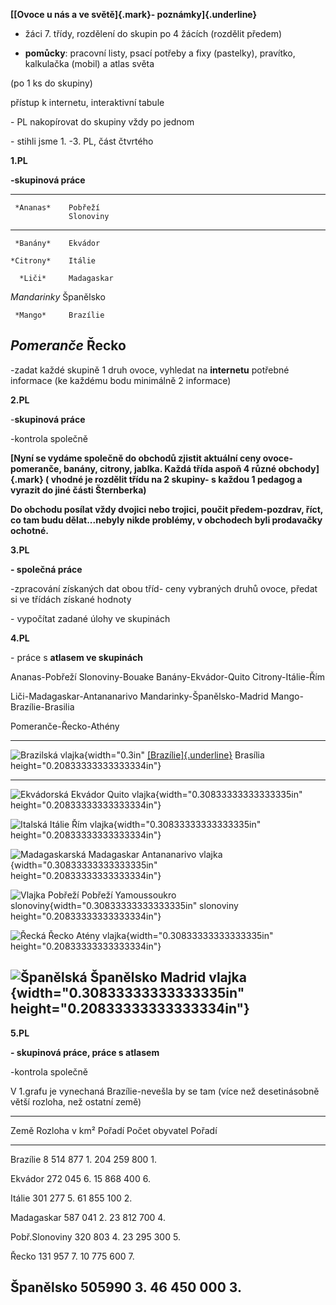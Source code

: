 **[[Ovoce u nás a ve světě]{.mark}- poznámky]{.underline}**

- žáci 7. třídy, rozdělení do skupin po 4 žácích (rozdělit předem)

- **pomůcky**: pracovní listy, psací potřeby a fixy (pastelky),
  pravítko, kalkulačka (mobil) a atlas světa

(po 1 ks do skupiny)

přístup k internetu, interaktivní tabule

\- PL nakopírovat do skupiny vždy po jednom

\- stihli jsme 1. -3. PL, část čtvrtého

**1.PL**

**-skupinová práce**

  ---------------------------
     *Ananas*    Pobřeží
                 Slonoviny
  -------------- ------------
     *Banány*    Ekvádor

    *Citrony*    Itálie

      *Liči*     Madagaskar

   *Mandarinky*  Španělsko

     *Mango*     Brazílie

   *Pomeranče*   Řecko
  ---------------------------

-zadat každé skupině 1 druh ovoce, vyhledat na **internetu** potřebné
informace (ke každému bodu minimálně 2 informace)

**2.PL**

\-**skupinová práce**

-kontrola společně

**[Nyní se vydáme společně do obchodů zjistit aktuální ceny
ovoce-pomeranče, banány, citrony, jablka. Každá třída aspoň 4 různé
obchody]{.mark} ( vhodné je rozdělit třídu na 2 skupiny- s každou 1
pedagog a vyrazit do jiné části Šternberka)**

**Do obchodu posílat vždy dvojici nebo trojici, poučit předem-pozdrav,
říct, co tam budu dělat...nebyly nikde problémy, v obchodech byli
prodavačky ochotné.**

**3.PL**

**- společná práce**

-zpracování získaných dat obou tříd- ceny vybraných druhů ovoce, předat
si ve třídách získané hodnoty

\- vypočítat zadané úlohy ve skupinách

**4.PL**

\- práce s **atlasem ve skupinách**

Ananas-Pobřeží Slonoviny-Bouake Banány-Ekvádor-Quito Citrony-Itálie-Řím

Liči-Madagaskar-Antananarivo Mandarinky-Španělsko-Madrid
Mango-Brazílie-Brasilia

Pomeranče-Řecko-Athény

  ---------------------------------------------------------------------------------------------------------------------------------------------------------------
  ![Brazilská vlajka](media/image1.png){width="0.3in"          [[Brazílie]{.underline}](http://www.statnivlajky.cz/brazilie)   Brasília                
  height="0.20833333333333334in"}                                                                                                                      
  ------------------------------------------------------------ --------------------------------------------------------------- -------------- -------- ----------
  ![Ekvádorská                                                 [Ekvádor](http://www.statnivlajky.cz/ekvador)                   Quito                   
  vlajka](media/image2.png){width="0.30833333333333335in"                                                                                              
  height="0.20833333333333334in"}                                                                                                                      

  ![Italská                                                    [Itálie](http://www.statnivlajky.cz/italie)                     Řím                     
  vlajka](media/image3.png){width="0.30833333333333335in"                                                                                              
  height="0.20833333333333334in"}                                                                                                                      

  ![Madagaskarská                                              [Madagaskar](http://www.statnivlajky.cz/madagaskar)             Antananarivo            
  vlajka](media/image4.png){width="0.30833333333333335in"                                                                                              
  height="0.20833333333333334in"}                                                                                                                      

  ![Vlajka Pobřeží                                             [Pobřeží                                                        Yamoussoukro            
  slonoviny](media/image5.png){width="0.30833333333333335in"   slonoviny](http://www.statnivlajky.cz/pobrezi-slonoviny)                                
  height="0.20833333333333334in"}                                                                                                                      

  ![Řecká                                                      [Řecko](http://www.statnivlajky.cz/recko)                       Atény                   
  vlajka](media/image6.png){width="0.30833333333333335in"                                                                                              
  height="0.20833333333333334in"}                                                                                                                      

  ![Španělská                                                  [Španělsko](http://www.statnivlajky.cz/spanelsko)               Madrid                  
  vlajka](media/image7.png){width="0.30833333333333335in"                                                                                              
  height="0.20833333333333334in"}                                                                                                                      
  ---------------------------------------------------------------------------------------------------------------------------------------------------------------

**5.PL**

**- skupinová práce, práce s atlasem**

-kontrola společně

V 1.grafu je vynechaná Brazílie-nevešla by se tam (více než
desetinásobně větší rozloha, než ostatní země)

  -----------------------------------------------------------------------
  Země                Rozloha v km²      Pořadí   Počet obyvatel Pořadí
  ------------------- ------------------ -------- -------------- --------
  Brazílie            8 514 877          1\.      204 259 800    1\.

  Ekvádor             272 045            6\.      15 868 400     6\.

  Itálie              301 277            5\.      61 855 100     2\.

  Madagaskar          587 041            2\.      23 812 700     4\.

  Pobř.Slonoviny      320 803            4\.      23 295 300     5\.

  Řecko               131 957            7\.      10 775 600     7\.

  Španělsko           505990             3\.      46 450 000     3\.
  -----------------------------------------------------------------------
